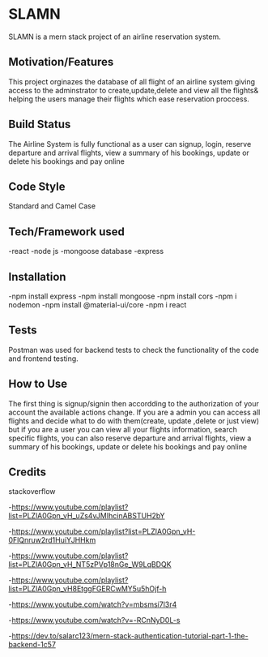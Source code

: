 # SLAMN
SLAMN is a mern stack project of an airline reservation system.

## Motivation/Features
This project orginazes the database of all flight of an airline system giving access to the adminstrator to create,update,delete and view all the flights&
helping the users manage their flights which ease reservation proccess.

## Build Status
The Airline System is fully functional as a user can signup, login, reserve departure and arrival flights, view a summary of his bookings, update or delete his bookings and pay online 

## Code Style
Standard and Camel Case


## Tech/Framework used
-react
-node js
-mongoose database
-express

## Installation
-npm install express
-npm install mongoose
-npm install cors
-npm i nodemon
-npm install @material-ui/core
-npm i react

## Tests
Postman was used for backend tests to check the functionality of the code and frontend testing.

## How to Use
The first thing is signup/signin then accordding to the authorization of your account the available actions change.
If you are a admin you can access all flights and decide what to do with them(create, update ,delete or just view) but if you are a user you can view all your flights
information, search specific flights, you can also reserve departure and arrival flights, view a summary of his bookings, update or delete his bookings and pay online 


## Credits
stackoverflow

-https://www.youtube.com/playlist?list=PLZlA0Gpn_vH_uZs4vJMIhcinABSTUH2bY

-https://www.youtube.com/playlist?list=PLZlA0Gpn_vH-0FlQnruw2rd1HuiYJHHkm

-https://www.youtube.com/playlist?list=PLZlA0Gpn_vH_NT5zPVp18nGe_W9LqBDQK

-https://www.youtube.com/playlist?list=PLZlA0Gpn_vH8EtggFGERCwMY5u5hOjf-h

-https://www.youtube.com/watch?v=mbsmsi7l3r4

-https://www.youtube.com/watch?v=-RCnNyD0L-s

-https://dev.to/salarc123/mern-stack-authentication-tutorial-part-1-the-backend-1c57




